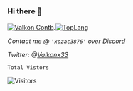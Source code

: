 ### Hi there 👋






<a href="https://github.com//">
  <img align="center" src="https://github-readme-stats.vercel.app/api?username=ValkonX33&show_icons=true&count_private=true&include_all_commits=true&theme=midnight-purple" alt="Valkon Contb" />
</a>
<a href="https://github.com/ValkonX33">
  <img align="center" src="https://github-readme-stats.vercel.app/api/top-langs/?username=&layout=compact&theme=midnight-purple&langs_count=10" alt="TopLang"/>
</a>
<br>



*Contact me @ `'xozac3876'` over [Discord](%28https://discord.com/channels/@me%29*)*

*Twitter: @[Valkonx33](https://twitter.com/Valkonx33)*

<code>Total Vistors</code>
<br>
<!--![Profile Visits](https://profile-counter.glitch.me/ValkonX33/count.svg)-->
![Visitors](https://visitor-badge.laobi.icu/badge?page_id=ValkonX33.Valkonx33&title=Visitors)
